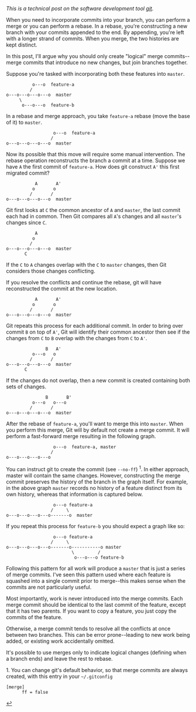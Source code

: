 _This is a technical post on the software development tool [git](https://git-scm.com/)._

When you need to incorporate commits into your branch, you can perform a merge
or you can perform a rebase. In a rebase, you're constructing a new branch
with your commits appended to the end. By appending, you're left with a longer
strand of commits. When you merge, the two histories are kept distinct.

In this post, I'll argue why you should only create "logical" merge
commits--merge commits that introduce no new changes, but join branches
together.

Suppose you're tasked with incorporating both these features into `master`.

              o---o  feature-a
             /
    o---o---o---o---o  master
         \
          o---o---o  feature-b


In a rebase and merge approach, you take `feature-a` rebase (move the base of it)
to `master`.

                      o---o  feature-a
                     /
    o---o---o---o---o  master


Now its possible that this move will require some manual intervention. The
rebase operation reconstructs the branch a commit at a time. Suppose we have
`A` the first commit of `feature-a`. How does git construct `A'` this first
migrated commit?

               A       A'
              o       o
             /       /
    o---o---o---o---o  master


Git first looks at `C` the common ancestor of `A` and `master`, the last
commit each had in common. Then Git compares all `A`'s changes and all
`master`'s changes since `C`.

               A
              o
             /
    o---o---o---o---o  master
           C

If the `C` to `A` changes overlap with the `C` to `master` changes, then Git
considers those changes conflicting.

If you resolve the conflicts and continue the rebase, git will have
reconstructed the commit at the new location.

               A       A'
              o       o
             /       /
    o---o---o---o---o  master


Git repeats this process for each additional commit. In order to bring over
commit `B` on top of `A'`, Git will identify their common ancestor then see if
the changes from `C` to `B` overlap with the changes from `C` to `A'`.


                   B   A'
              o---o   o
             /       /
    o---o---o---o---o  master
           C

If the changes do not overlap, then a new commit is created containing both
sets of changes.


                   B       B'
              o---o   o---o
             /       /
    o---o---o---o---o  master

After the rebase of `feature-a`, you'll want to merge this into `master`. When
you perform this merge, Git will by default not create a merge commit. It will
perform a fast-forward merge resulting in the following graph.

                      o---o  feature-a, master
                     /
    o---o---o---o---o

You can instruct git to create the commit (see `--no-ff`)
<a style="text-decoration:none" id="fn:1" href="#fn:1:defn"><sup>1</sup></a>.
In either approach, master will contain the same changes. However,
constructing the merge commit preserves the history of the branch in the graph
itself. For example, in the above graph `master` records no history of a
feature distinct from its own history, whereas that information is captured
below.


                      o---o feature-a
                     /     \
    o---o---o---o---o-------o  master


If you repeat this process for `feature-b` you should expect a graph like so:

                      o---o feature-a
                     /     \
    o---o---o---o---o-------o-----------o master
                             \         /
                              o---o---o feature-b

Following this pattern for all work will produce a `master` that is just a
series of merge commits. I've seen this pattern used where each feature is
squashed into a single commit prior to merge--this makes sense when the
commits are not particularly useful.

Most importantly, work is never introduced into the merge commits. Each merge
commit should be identical to the last commit of the feature, except that it
has two parents. If you want to copy a feature, you just copy the commits
of the feature.

Otherwise, a merge commit tends to resolve all the conflicts at once between
two branches. This can be error prone--leading to new work being added, or
existing work accidentally omitted.

It's possible to use merges only to indicate logical changes (defining when a
branch ends) and leave the rest to rebase.

<div class="footnotes">
<p>
    <a id="fn:1:defn">1.</a>
    You can change git's default behavior, so that merge commits are always
    created, with this entry in your <code>~/.gitconfig</code>
    <pre><code>[merge]
      ff = false</pre></code>
    <a href="#fn:1">↩</a>
</p>
</div>

